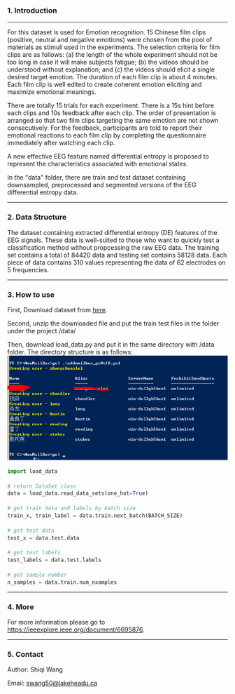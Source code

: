 ### 1. Introduction

------
For this dataset is used for Emotion recognition. 15 Chinese film clips (positive, neutral and negative emotions) were chosen from the pool of materials as stimuli used in the experiments. The selection criteria for film clips are as follows: (a) the length of the whole experiment should not be too long in case it will make subjects fatigue; (b) the videos should be understood without explanation; and (c) the videos should elicit a single desired target emotion. The duration of each film clip is about 4 minutes. Each film clip is well edited to create coherent emotion eliciting and maximize emotional meanings. 

There are totally 15 trials for each experiment. There is a 15s hint before each clips and 10s feedback after each clip. The order of presentation is arranged so that two film clips targeting the same emotion are not shown consecutively. For the feedback, participants are told to report their emotional reactions to each film clip by completing the questionnaire immediately after watching each clip. 

A new effective EEG feature named differential entropy is proposed to represent the characteristics associated with emotional states. 

In the "data" folder, there are train and test dataset containing downsampled, preprocessed and segmented versions of the EEG differential entropy data. 

------

### 2. Data Structure

The dataset containing extracted differential entropy (DE) features of the EEG signals. These data is well-suited to those who want to quickly test a classification method without propcessing the raw EEG data. The training set contains a total of 84420 data and testing set contains 58128 data. Each piece of data contains 310 values representing the data of 62 electrodes on 5 frequencies.

------

### 3. How to use

First, Download dataset from [here](https://drive.google.com/file/d/1Ql5jRm-JDHNm46sfX68ahEXCUrVw7VFR/view?usp=sharing).

Second, unzip the downloaded file and put the train test files in the folder under the project /data/

Then, download load_data.py and put it in the same directory with /data folder. The directory structure is as follows:
![image](https://github.com/lexsaints/powershell/blob/master/IMG/ps2.png)

```python
import load_data

# return DataSet class
data = load_data.read_data_sets(one_hot=True)

# get train data and labels by batch size
train_x, train_label = data.train.next_batch(BATCH_SIZE)

# get test data
test_x = data.test.data

# get test labels
test_labels = data.test.labels

# get sample number
n_samples = data.train.num_examples
```

------

### 4. More

For more information please go to https://ieeexplore.ieee.org/document/6695876.

------

### 5. Contact

Author: Shiqi Wang

Email: swang50@lakeheadu.ca
